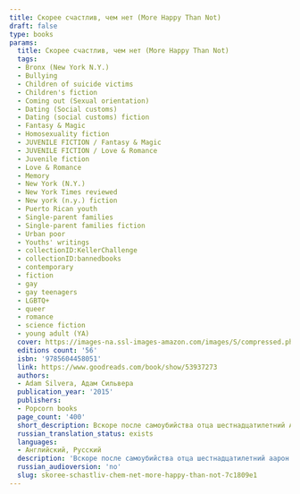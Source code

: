```yaml
---
title: Скорее счастлив, чем нет (More Happy Than Not)
draft: false
type: books
params:
  title: Скорее счастлив, чем нет (More Happy Than Not)
  tags:
  - Bronx (New York N.Y.)
  - Bullying
  - Children of suicide victims
  - Children's fiction
  - Coming out (Sexual orientation)
  - Dating (Social customs)
  - Dating (social customs) fiction
  - Fantasy & Magic
  - Homosexuality fiction
  - JUVENILE FICTION / Fantasy & Magic
  - JUVENILE FICTION / Love & Romance
  - Juvenile fiction
  - Love & Romance
  - Memory
  - New York (N.Y.)
  - New York Times reviewed
  - New york (n.y.) fiction
  - Puerto Rican youth
  - Single-parent families
  - Single-parent families fiction
  - Urban poor
  - Youths' writings
  - collectionID:KellerChallenge
  - collectionID:bannedbooks
  - contemporary
  - fiction
  - gay
  - gay teenagers
  - LGBTQ+
  - queer
  - romance
  - science fiction
  - young adult (YA)
  cover: https://images-na.ssl-images-amazon.com/images/S/compressed.photo.goodreads.com/books/1591802916i/53937273.jpg, https://images-na.ssl-images-amazon.com/images/S/compressed.photo.goodreads.com/books/1437759419i/19542841.jpg
  editions count: '56'
  isbn: '9785604458051'
  link: https://www.goodreads.com/book/show/53937273
  authors:
  - Adam Silvera, Адам Сильвера
  publication_year: '2015'
  publishers:
  - Popcorn books
  page_count: '400'
  short_description: Вскоре после самоубийства отца шестнадцатилетний Аарон Сото безуспешно пытается вновь обрести счастье. Горе и шрам в виде смайлика на запястье не дают ему забыть о случившемся. Несмотря на поддержку девушки и матери, боль не отпускает...
  russian_translation_status: exists
  languages:
  - Английский, Русский
  description: 'Вскоре после самоубийства отца шестнадцатилетний аарон сото безуспешно пытается вновь обрести счастье. горе и шрам в виде смайлика на запястье не дают ему забыть о случившемся. несмотря на поддержку девушки и матери, боль не отпускает. и только благодаря томасу, новому другу, внутри у аарона что-то меняется. однако он быстро понимает, что испытывает к томасу не просто дружеские чувства. тогда аарон решается на крайние меры: он обращается в институт Летео, который специализируется на новой революционной технологии подавления памяти. Аарон хочет забыть свои чувства и стать таким, как все, даже если это вынудит его потерять себя.'
  russian_audioversion: 'no'
  slug: skoree-schastliv-chem-net-more-happy-than-not-7c1809e1
---
```

